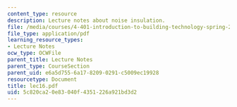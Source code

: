 ```yaml
---
content_type: resource
description: Lecture notes about noise insulation.
file: /media/courses/4-401-introduction-to-building-technology-spring-2006/5c820ca20e83040f4351226a921bd3d2_lec16.pdf
file_type: application/pdf
learning_resource_types:
- Lecture Notes
ocw_type: OCWFile
parent_title: Lecture Notes
parent_type: CourseSection
parent_uid: e6a5d755-6a17-8209-0291-c5009ec19928
resourcetype: Document
title: lec16.pdf
uid: 5c820ca2-0e83-040f-4351-226a921bd3d2
---
```

